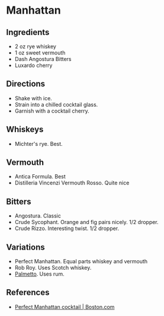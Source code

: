 # Manhattan

## Ingredients
* 2 oz rye whiskey
* 1 oz sweet vermouth
* Dash Angostura Bitters
* Luxardo cherry

## Directions
* Shake with ice.
* Strain into a chilled cocktail glass.
* Garnish with a cocktail cherry.

## Whiskeys
* Michter's rye. Best.

## Vermouth
* Antica Formula. Best
* Distilleria Vincenzi Vermouth Rosso. Quite nice

## Bitters
* Angostura. Classic
* Crude Sycophant. Orange and fig pairs nicely. 1/2 dropper.
* Crude Rizzo. Interesting twist. 1/2 dropper.

## Variations
* Perfect Manhattan. Equal parts whiskey and vermouth
* Rob Roy. Uses Scotch whiskey.
* [Palmetto](./palmetto.md). Uses rum.

## References
* [Perfect Manhattan cocktail | Boston.com](https://www.boston.com/food/food/2021/01/27/how-to-make-the-perfect-manhattan-cocktail)
